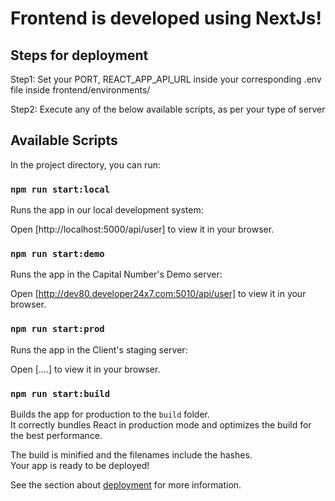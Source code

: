 # Frontend is developed using NextJs!



## Steps for deployment

Step1: Set your PORT, REACT_APP_API_URL inside your corresponding .env file inside frontend/environments/

Step2: Execute any of the below available scripts, as per your type of server



## Available Scripts

In the project directory, you can run:


### `npm run start:local`

Runs the app in our local development system:

Open [http://localhost:5000/api/user] to view it in your browser.


### `npm run start:demo`

Runs the app in the Capital Number's Demo server:

Open [http://dev80.developer24x7.com:5010/api/user] to view it in your browser.


### `npm run start:prod`

Runs the app in the Client's staging server:

Open [....] to view it in your browser.




### `npm run start:build`

Builds the app for production to the `build` folder.\
It correctly bundles React in production mode and optimizes the build for the best performance.

The build is minified and the filenames include the hashes.\
Your app is ready to be deployed!

See the section about [deployment](https://facebook.github.io/create-react-app/docs/deployment) for more information.

